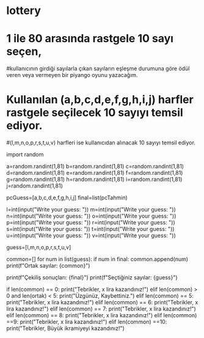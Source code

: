 # lottery
# 1 ile 80 arasında rastgele 10 sayı seçen,
#kullanıcının girdiği sayılarla çıkan sayıların eşleşme durumuna göre ödül veren veya vermeyen bir piyango oyunu yazacağım. 
# Kullanılan (a,b,c,d,e,f,g,h,i,j) harfler rastgele seçilecek 10 sayıyı temsil ediyor. 
#(l,m,n,o,p,r,s,t,u,v) harfleri ise kullanıcıdan alınacak 10 sayıyı temsil ediyor. 



import random

a=random.randint(1,81)
b=random.randint(1,81)
c=random.randint(1,81)
d=random.randint(1,81)
e=random.randint(1,81)
f=random.randint(1,81)
g=random.randint(1,81)
h=random.randint(1,81)
i=random.randint(1,81)
j=random.randint(1,81)

pcGuess=[a,b,c,d,e,f,g,h,i,j]
final=list(pcTahmin)



l=int(input("Write your guess: "))
m=int(input("Write your guess: "))
n=int(input("Write your guess: "))
o=int(input("Write your guess: "))
p=int(input("Write your guess: "))
r=int(input("Write your guess: "))
s=int(input("Write your guess: "))
t=int(input("Write your guess: "))
u=int(input("Write your guess: "))
v=int(input("Write your guess: "))

guess=[l,m,n,o,p,r,s,t,u,v]



common=[]
for num in list(guess):
    if num in final:
        common.append(num)
print(f"Ortak sayılar: {common}")

print(f"Çekiliş sonuçları: {final}")
print(f"Seçtiğiniz sayılar: {guess}")

if len(common) == 0:
    print("Tebrikler, x lira kazandınız!")
elif len(common) > 0 and len(ortak) < 5:
    print("Üzgünüz, Kaybettiniz.")
elif len(common) == 5:
    print("Tebrikler, x lira kazandınız!")
elif len(common) == 6:
    print("Tebrikler, x lira kazandınız!")
elif len(common) == 7:
    print("Tebrikler, x lira kazandınız!")
elif len(common) == 8:
    print("Tebrikler, x lira kazandınız!")
elif len(common) ==9:
    print("Tebrikler, x lira kazandınız!")
elif len(common) ==10:
    print("Tebrikler, Büyük ikramiyeyi kazandınız!")
    
